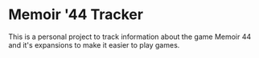 # Memoir '44 Tracker

This is a personal project to track information about the game Memoir 44 and it's expansions to make it easier to play games.
